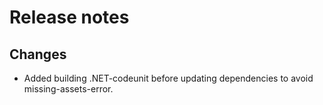 # Release notes

## Changes

- Added building .NET-codeunit before updating dependencies to avoid missing-assets-error.
